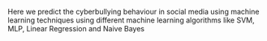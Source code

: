 Here we predict the cyberbullying behaviour in social media using machine learning techniques using different machine learning algorithms like SVM, MLP, Linear Regression and Naive Bayes
